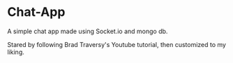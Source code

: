 # Chat-App

A simple chat app made using Socket.io and mongo db. 

Stared by following Brad Traversy's Youtube tutorial, then customized 
to my liking.
